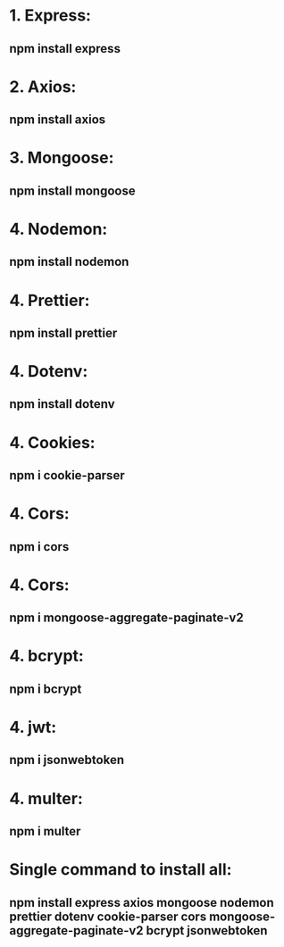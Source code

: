 # 1. Express:
## npm install express

# 2. Axios:
## npm install axios

# 3. Mongoose:
## npm install mongoose

# 4. Nodemon:
## npm install nodemon

# 4. Prettier:
## npm install prettier

# 4. Dotenv:
## npm install dotenv

# 4. Cookies:
## npm i cookie-parser

# 4. Cors:
## npm i cors

# 4. Cors:
## npm i mongoose-aggregate-paginate-v2

# 4. bcrypt:
## npm i bcrypt

# 4. jwt:
## npm i jsonwebtoken

# 4. multer:
## npm i multer

# Single command to install all:
## npm install express axios mongoose nodemon prettier dotenv cookie-parser cors mongoose-aggregate-paginate-v2 bcrypt jsonwebtoken
